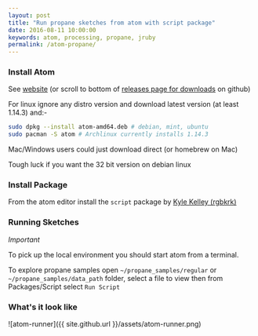 ```yaml
---
layout: post
title: "Run propane sketches from atom with script package"
date: 2016-08-11 10:00:00
keywords: atom, processing, propane, jruby
permalink: /atom-propane/
---
```


### Install Atom ###

See [website][atom] (or scroll to bottom of [releases page for downloads][releases] on github)

For linux ignore any distro version and download latest version (at least 1.14.3) and:-

```bash
sudo dpkg --install atom-amd64.deb # debian, mint, ubuntu
sudo pacman -S atom # Archlinux currently installs 1.14.3
```

Mac/Windows users could just download direct (or homebrew on Mac)

Tough luck if you want the 32 bit version on debian linux

### Install Package ###

From the atom editor install the `script` package by [Kyle Kelley (rgbkrk)][script]

### Running Sketches ###

_Important_

To pick up the local environment you should start atom from a terminal.


To explore propane samples open `~/propane_samples/regular` or `~/propane_samples/data_path` folder, select a file to view then from Packages/Script select `Run Script`

### What's it look like ###

![atom-runner]({{ site.github.url }}/assets/atom-runner.png)

[script]:https://atom.io/packages/script
[atom]:https://atom.io/
[releases]:https://github.com/atom/atom/releases/tag/v1.9.0
[jedit]:https://ruby-processing.github.io/JRubyArt/editors
[vim]:https://ruby-processing.github.io/JRubyArt/editors
